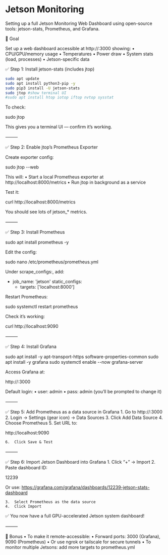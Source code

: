 # Jetson Monitoring
Setting up a full Jetson Monitoring Web Dashboard using open-source tools: jetson-stats, Prometheus, and Grafana.


🚀 Goal

Set up a web dashboard accessible at http://<jetson-ip>:3000 showing:
	•	CPU/GPU/memory usage
	•	Temperatures
	•	Power draw
	•	System stats (load, processes)
	•	Jetson-specific data

✅ Step 1: Install jetson-stats (includes jtop)
```bash
sudo apt update
sudo apt install python3-pip -y
sudo pip3 install -U jetson-stats
sudo jtop #show terminal UI
#sudo apt install htop iotop iftop nvtop sysstat
```


To check:

sudo jtop

This gives you a terminal UI — confirm it’s working.

⸻

✅ Step 2: Enable jtop’s Prometheus Exporter

Create exporter config:

sudo jtop --web

This will:
	•	Start a local Prometheus exporter at http://localhost:8000/metrics
	•	Run jtop in background as a service

Test it:

curl http://localhost:8000/metrics

You should see lots of jetson_* metrics.

⸻

✅ Step 3: Install Prometheus

sudo apt install prometheus -y

Edit the config:

sudo nano /etc/prometheus/prometheus.yml

Under scrape_configs:, add:

  - job_name: 'jetson'
    static_configs:
      - targets: ['localhost:8000']

Restart Prometheus:

sudo systemctl restart prometheus

Check it’s working:

curl http://localhost:9090


⸻

✅ Step 4: Install Grafana

sudo apt install -y apt-transport-https software-properties-common
sudo apt install -y grafana
sudo systemctl enable --now grafana-server

Access Grafana at:

http://<jetson-ip>:3000

Default login:
	•	user: admin
	•	pass: admin (you’ll be prompted to change it)

⸻

✅ Step 5: Add Prometheus as a data source in Grafana
	1.	Go to http://<jetson-ip>:3000
	2.	Login → Settings (gear icon) → Data Sources
	3.	Click Add Data Source
	4.	Choose Prometheus
	5.	Set URL to:

http://localhost:9090


	6.	Click Save & Test

⸻

✅ Step 6: Import Jetson Dashboard into Grafana
	1.	Click “+” → Import
	2.	Paste dashboard ID:

12239

Or use: https://grafana.com/grafana/dashboards/12239-jetson-stats-dashboard

	3.	Select Prometheus as the data source
	4.	Click Import

✅ You now have a full GPU-accelerated Jetson system dashboard!

⸻

🧪 Bonus
	•	To make it remote-accessible:
	•	Forward ports: 3000 (Grafana), 9090 (Prometheus)
	•	Or use ngrok or tailscale for secure tunnels
	•	To monitor multiple Jetsons: add more targets to prometheus.yml

